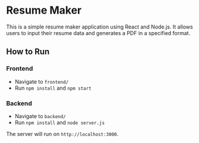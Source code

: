 
# Resume Maker

This is a simple resume maker application using React and Node.js. It allows users to input their resume data and generates a PDF in a specified format.

## How to Run

### Frontend
- Navigate to `frontend/`
- Run `npm install` and `npm start`

### Backend
- Navigate to `backend/`
- Run `npm install` and `node server.js`

The server will run on `http://localhost:3000`.
    